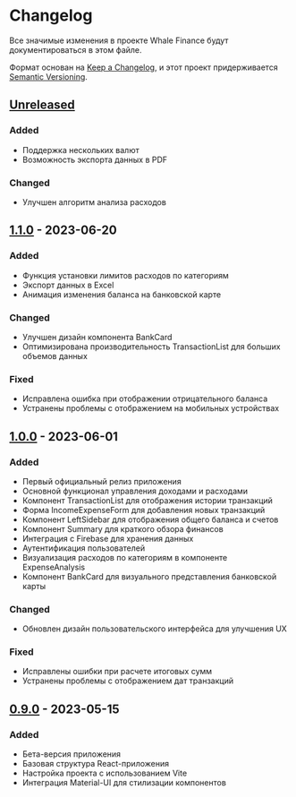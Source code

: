 # Changelog

Все значимые изменения в проекте Whale Finance будут документироваться в этом файле.

Формат основан на [Keep a Changelog](https://keepachangelog.com/en/1.0.0/),
и этот проект придерживается [Semantic Versioning](https://semver.org/spec/v2.0.0.html).

## [Unreleased]

### Added

- Поддержка нескольких валют
- Возможность экспорта данных в PDF

### Changed

- Улучшен алгоритм анализа расходов

## [1.1.0] - 2023-06-20

### Added

- Функция установки лимитов расходов по категориям
- Экспорт данных в Excel
- Анимация изменения баланса на банковской карте

### Changed

- Улучшен дизайн компонента BankCard
- Оптимизирована производительность TransactionList для больших объемов данных

### Fixed

- Исправлена ошибка при отображении отрицательного баланса
- Устранены проблемы с отображением на мобильных устройствах

## [1.0.0] - 2023-06-01

### Added

- Первый официальный релиз приложения
- Основной функционал управления доходами и расходами
- Компонент TransactionList для отображения истории транзакций
- Форма IncomeExpenseForm для добавления новых транзакций
- Компонент LeftSidebar для отображения общего баланса и счетов
- Компонент Summary для краткого обзора финансов
- Интеграция с Firebase для хранения данных
- Аутентификация пользователей
- Визуализация расходов по категориям в компоненте ExpenseAnalysis
- Компонент BankCard для визуального представления банковской карты

### Changed

- Обновлен дизайн пользовательского интерфейса для улучшения UX

### Fixed

- Исправлены ошибки при расчете итоговых сумм
- Устранены проблемы с отображением дат транзакций

## [0.9.0] - 2023-05-15

### Added

- Бета-версия приложения
- Базовая структура React-приложения
- Настройка проекта с использованием Vite
- Интеграция Material-UI для стилизации компонентов

[Unreleased]: https://github.com/xhzloba/whalefinance/compare/v1.1.0...HEAD
[1.1.0]: https://github.com/xhzloba/whalefinance/compare/v1.0.0...v1.1.0
[1.0.0]: https://github.com/xhzloba/whalefinance/compare/v0.9.0...v1.0.0
[0.9.0]: https://github.com/xhzloba/whalefinance/releases/tag/v0.9.0
